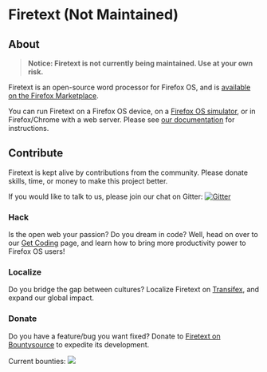 # Firetext (Not Maintained)
## About

>**Notice: Firetext is not currently being maintained. Use at your own risk.**

Firetext is an open-source word processor for Firefox OS, and is [available on the Firefox Marketplace](https://marketplace.firefox.com/app/firetext).

You can run Firetext on a Firefox OS device, on a [Firefox OS simulator](https://ftp.mozilla.org/pub/mozilla.org/labs/fxos-simulator/),
or in Firefox/Chrome with a web server. Please see [our documentation](https://github.com/codexa/firetext/wiki/Get-Coding#set-up-a-development-environment) for instructions.

## Contribute
Firetext is kept alive by contributions from the community. Please donate skills, time, or money to make this project better.

If you would like to talk to us, please join our chat on Gitter: [![Gitter](https://badges.gitter.im/Join%20Chat.svg)](https://gitter.im/codexa/firetext?utm_source=badge&utm_medium=badge&utm_campaign=pr-badge&utm_content=badge)

### Hack
Is the open web your passion? Do you dream in code? Well, head on over to our [Get Coding](https://github.com/codexa/firetext/wiki/Get-Coding) page,
and learn how to bring more productivity power to Firefox OS users!

### Localize
Do you bridge the gap between cultures? Localize Firetext on [Transifex](https://www.transifex.com/projects/p/firetext/), and expand our global impact.

### Donate
Do you have a feature/bug you want fixed? Donate to [Firetext on Bountysource](https://www.bountysource.com/teams/firetext) to expedite its development.

Current bounties: [![](https://www.bountysource.com/badge/team?team_id=318&style=bounties_received)](https://www.bountysource.com/teams/firetext)
